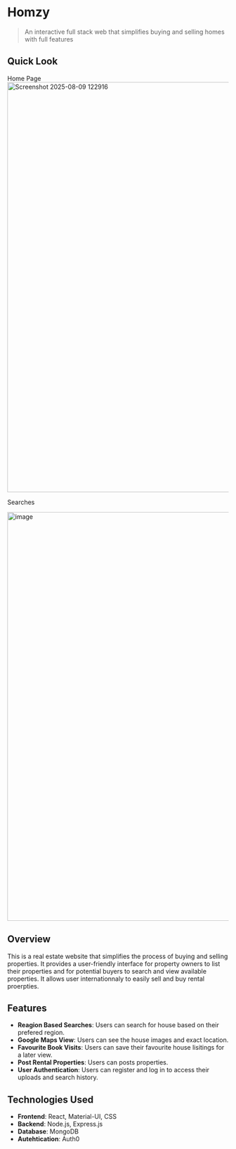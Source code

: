 # Homzy
> An interactive full stack web that simplifies buying and selling homes with full features

## Quick Look
Home Page
<img width="1894" height="932" alt="Screenshot 2025-08-09 122916" src="https://github.com/user-attachments/assets/2bc14a92-7aa7-4034-aaa6-97563840e489" />

Searches

<img width="1871" height="929" alt="image" src="https://github.com/user-attachments/assets/2520460c-5625-42da-8739-b9569d273d4c" />



## Overview

This is a real estate website that simplifies the process of buying and selling properties. It provides a user-friendly interface for property owners to list their properties and for potential buyers to search and view available properties. It allows user internationnaly to easily sell and buy rental proerpties.


## Features

- **Reagion Based Searches**: Users can search for house based on their prefered region.
- **Google Maps View**: Users can see the house images and exact location.
- **Favourite Book Visits**: Users can save their favourite house lisitings for a later view.
- **Post Rental Properties**: Users can posts properties.
- **User Authentication**: Users can register and log in to access their uploads and search history.

## Technologies Used

- **Frontend**: React, Material-UI, CSS
- **Backend**: Node.js, Express.js
- **Database**: MongoDB
- **Autehtication**: Auth0
